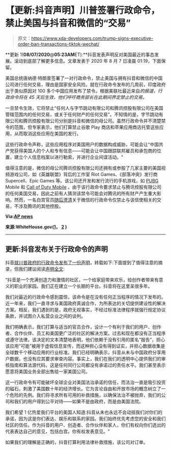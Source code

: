 # 【更新:抖音声明】川普签署行政命令，禁止美国与抖音和微信的“交易”

> 原文：<https://www.xda-developers.com/trump-signs-executive-order-ban-transactions-tiktok-wechat/>

**更新 1(****08/07/2020****@****05:23AM****ET):**抖音发表声明反对美国最近的事态发展。滚动到底部了解更多信息。文章发表于 2020 年 8 月 7 日凌晨 01:19，下面保留。

美国总统唐纳德·特朗普签署了一对行政命令，禁止美国与拥有抖音和微信的中国公司进行任何交易，理由是国家安全风险。就在行政命令发布的几周前，印度政府出于类似原因对 100 多个中国应用发布了禁令。根据美联社最近来自*的报道，行政命令将在 45 天后生效，他们呼吁商务部长在此期间界定禁止的交易。*

一旦禁令生效，它将禁止“任何人与字节跳动有限公司和腾讯控股有限公司在美国管辖范围内的任何交易，或关于任何财产的任何交易”。不知情的是，字节跳动有限公司和腾讯控股有限公司分别是抖音和微信的母公司。虽然行政命令并不清楚禁令的范围，但专家表示，他们打算禁止谷歌 Play 商店和苹果应用商店托管这些应用，从而取消这些应用在美国的发行。

这些行政命令声称，这些应用程序对美国用户的数据构成威胁，可能会让“中国共产党获得美国人的个人和专有信息——可能会让中国跟踪联邦雇员和承包商的位置，建立个人信息档案以进行勒索，并进行企业间谍活动。"

值得注意的是，微信的母公司腾讯控股有限公司还拥有或参股了几家主要的美国视频游戏公司，如《英雄联盟》背后的工作室 Riot Games、《部落冲突》发行商 Supercell、Epic Games 等。该公司还开发和发行流行的手机游戏，如 [PUBG](https://www.xda-developers.com/tag/playerunknown-bg/) Mobile 和 [Call of Duty Mobile](https://www.xda-developers.com/tag/callofduty-mobile/) 。由于该行政命令要求禁止与腾讯控股有限公司的任何美国交易，因此之前有人猜测该禁令可能会对腾讯的所有财产产生重大影响。然而，一名白宫官员[随后澄清](https://www.latimes.com/politics/story/2020-08-06/trump-signs-executive-order-to-ban-tiktok)关于微信的行政命令仅禁止与该信使相关的交易，不涉及腾讯的其他控股。

**Via:[AP news](https://apnews.com/719d8c83f689929c9c9d8c9aa5593fc8)**

**来源:WhiteHouse.gov([1](https://www.whitehouse.gov/presidential-actions/executive-order-addressing-threat-posed-wechat/)， [2](https://www.whitehouse.gov/presidential-actions/executive-order-addressing-threat-posed-tiktok/) )**

* * *

## 更新:抖音发布关于行政命令的声明

抖音[就川普政府的行政命令发布了一份声明](https://newsroom.tiktok.com/en-us/tiktok-responds)，转载如下:下面提到了值得注意的摘录，但我们建议阅读[声明全文](https://newsroom.tiktok.com/en-us/tiktok-responds):

“抖音是一个充满创造力和激情的社区，一个给家庭带来欢乐，给创作者带来有意义的职业的家园。我们正在建立一个长期的平台。抖音将在这里呆很多年。

我们对最近的行政命令感到震惊，该命令是在没有任何正当程序的情况下发布的。近一年来，我们一直寻求与美国政府真诚合作，为所表达的关切提供建设性的解决方案。相反，我们遇到的是，政府无视事实，不经过标准法律程序就强行规定协议条款，并试图介入私营企业之间的谈判。

我们明确表示，我们打算与适当的官员合作，设计一个有利于我们的用户、创作者、合作伙伴、员工和美国更广泛的社区的解决方案。过去和现在都没有正当程序或遵守法律。该决定的文本清楚地表明，他们依赖于没有引用的匿名“报告”，担心该应用“可能”被用于虚假信息宣传，而这种担心没有得到证实，并担心数据收集是全球数千个移动应用的行业标准。我们已经明确表示，抖音从未与中国政府分享用户数据，也没有应其要求审查内容。事实上，我们在我们的透明中心提供我们的审核指南和算法源代码，这是任何同行公司都没有承诺过的责任水平。我们甚至表示愿意将美国业务全部出售给一家美国公司。

这一行政命令有可能破坏全球企业对美国法治承诺的信任，而法治一直是吸引投资的磁石，刺激了美国数十年的经济增长。它为言论自由和开放市场的概念树立了一个危险的先例。我们将寻求所有可用的补救措施，以确保法治不被抛弃，我们的公司和我们的用户得到公平对待——如果不是由政府，而是由美国法院。

我们希望 1 亿热爱我们平台的美国人知道:抖音从未也永远不会动摇我们对你们的承诺，因为这是你们表达、娱乐和联系的家园。我们始终优先考虑您的安全和我们社区的信任。作为抖音的用户、创造者、合作伙伴和家人，你们有权向你们选出的代表表达自己的意见，包括白宫。你有权发表意见。"

如果我们的理解是正确的，抖音打算利用法律补救措施，该公司对订单。